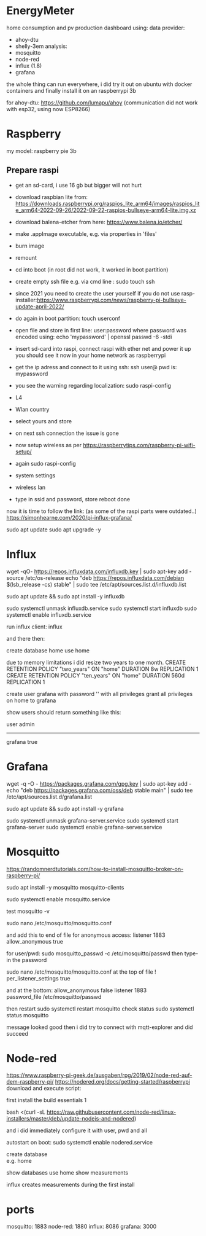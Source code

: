 # EnergyMeter
home consumption and pv production dashboard using:
data provider:
- ahoy-dtu
- shelly-3em
analysis:
- mosquitto
- node-red
- influx (1.8)
- grafana

the whole thing can run everywhere, i did try it out on ubuntu with docker containers
and finally install it on an raspberrypi 3b

for ahoy-dtu: https://github.com/lumapu/ahoy (communication did not work with esp32, using now ESP8266)

# Raspberry
my model: raspberry pie 3b

## Prepare raspi
- get an sd-card, i use 16 gb but bigger will not hurt
- download raspbian lite from: https://downloads.raspberrypi.org/raspios_lite_arm64/images/raspios_lite_arm64-2022-09-26/2022-09-22-raspios-bullseye-arm64-lite.img.xz

- download balena-etcher from here: https://www.balena.io/etcher/
- make .appImage executable, e.g. via properties in 'files'
- burn image
- remount
- cd into boot (in root did not work, it worked in boot partition)
- create empty ssh file e.g. via cmd line : sudo touch ssh
- since 2021 you need to create the user yourself if you do not use rasp-installer:https://www.raspberrypi.com/news/raspberry-pi-bullseye-update-april-2022/
- do again in boot partition: touch userconf
- open file and store in first line: user:password
  where password was encoded using: echo 'mypassword' | openssl passwd -6 -stdi
- insert sd-card into raspi, connect raspi with ether net and power it up
you should see it now in your home network as raspberrypi
- get the ip adress and connect to it using ssh:
  ssh user@<ip>
  pwd is: mypassword
- you see the warning regarding localization: sudo raspi-config
 - L4
 - Wlan country
 - select yours and store
- on next ssh connection the issue is gone
- now setup wireless as per https://raspberrytips.com/raspberry-pi-wifi-setup/
 - again sudo raspi-config
 - system settings
 - wireless lan
 - type in ssid and password, store reboot done

now it is time to follow the link: (as some of the raspi parts were outdated..)
https://simonhearne.com/2020/pi-influx-grafana/

sudo apt update
sudo apt upgrade -y

# Influx

wget -qO- https://repos.influxdata.com/influxdb.key | sudo apt-key add -
source /etc/os-release
echo "deb https://repos.influxdata.com/debian $(lsb_release -cs) stable" | sudo tee /etc/apt/sources.list.d/influxdb.list

sudo apt update && sudo apt install -y influxdb

sudo systemctl unmask influxdb.service
sudo systemctl start influxdb
sudo systemctl enable influxdb.service

run influx client:
influx 

and there then:

create database home
use home

due to memory limitations i did resize two years to one month.
CREATE RETENTION POLICY "two_years" ON "home" DURATION 8w REPLICATION 1
CREATE RETENTION POLICY "ten_years" ON "home" DURATION 560d REPLICATION 1

create user grafana with password '<passwordhere>' with all privileges
grant all privileges on home to grafana

show users
 should return something like this:

user admin
---- -----
grafana true

# Grafana

wget -q -O - https://packages.grafana.com/gpg.key | sudo apt-key add -
echo "deb https://packages.grafana.com/oss/deb stable main" | sudo tee /etc/apt/sources.list.d/grafana.list

sudo apt update && sudo apt install -y grafana

sudo systemctl unmask grafana-server.service
sudo systemctl start grafana-server
sudo systemctl enable grafana-server.service

# Mosquitto
https://randomnerdtutorials.com/how-to-install-mosquitto-broker-on-raspberry-pi/

sudo apt install -y mosquitto mosquitto-clients

sudo systemctl enable mosquitto.service

test
mosquitto -v

sudo nano /etc/mosquitto/mosquitto.conf

and add this to end of file for anonymous access:
listener 1883
allow_anonymous true

for user/pwd:
sudo mosquitto_passwd -c /etc/mosquitto/passwd <user>
then type-in the password

sudo nano /etc/mosquitto/mosquitto.conf
at the top of file !
per_listener_settings true

and at the bottom:
allow_anonymous false 
listener 1883  
password_file /etc/mosquitto/passwd

then restart
sudo systemctl restart mosquitto
check status
sudo systemctl status mosquitto

message looked good
then i did try to connect with mqtt-explorer and did succeed

# Node-red
https://www.raspberry-pi-geek.de/ausgaben/rpg/2019/02/node-red-auf-dem-raspberry-pi/
https://nodered.org/docs/getting-started/raspberrypi
download and execute script:

first install the build essentials 1

  bash <(curl -sL https://raw.githubusercontent.com/node-red/linux-installers/master/deb/update-nodejs-and-nodered)

and i did immediately configure it with user, pwd and all

autostart on boot:
sudo systemctl enable nodered.service

create database <DATABASENAME>   
e.g. home

show databases
use home
show measurements

influx creates measurements during the first install

# ports
mosquitto: 1883
node-red: 1880
influx: 8086
grafana: 3000